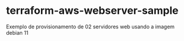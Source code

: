 # terraform-aws-webserver-sample
Exemplo de provisionamento de 02 servidores web usando a imagem debian 11
